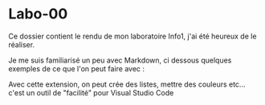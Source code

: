 # Labo-00

Ce dossier contient le rendu de mon laboratoire Info1, j'ai été heureux de le réaliser.

Je me suis familiarisé un peu avec Markdown, ci dessous quelques exemples de ce que l'on peut faire avec :

Avec cette extension, on peut crée des listes, mettre des couleurs etc... c'est un outil de "facilité" pour Visual Studio Code